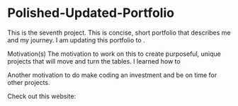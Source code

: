 # Polished-Updated-Portfolio

This is the seventh project. This is concise, short portfolio that describes me and my journey. I am updating this portfolio to . 

Motivation(s)
The motivation to work on this to create purposeful, unique projects that will move and turn the tables.  I learned how to

Another motivation to do make coding an investment and be on time for other projects.


Check out this website: 

